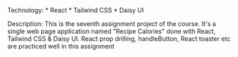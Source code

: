 Technology: 
     * React
     * Tailwind CSS
     * Daisy UI

Description:
       This is the seventh assignment  project of the course. It's a single web page application named "Recipe Calories" done with React, Tailwind CSS & Daisy UI. React prop drilling, handleButton, React toaster etc are practiced well in this assignment